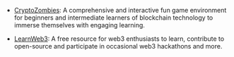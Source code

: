 - [CryptoZombies](https://cryptozombies.io/en/course): A comprehensive and interactive fun game environment for beginners and intermediate learners of blockchain technology to immerse themselves with engaging learning.

- [LearnWeb3](https://learnweb3.io/): A free resource for web3 enthusiasts to learn, contribute to open-source and participate in occasional web3 hackathons and more. 